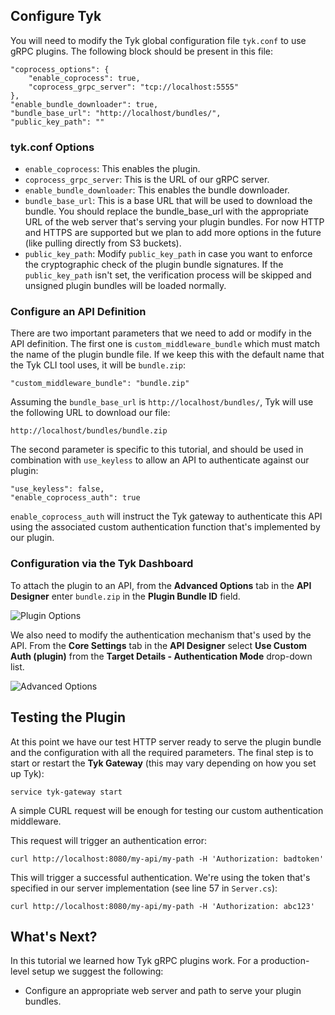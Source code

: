 ## <a name="configure-tyk"></a>Configure Tyk

You will need to modify the Tyk global configuration file `tyk.conf` to use gRPC plugins. The following block should be present in this file:

```{.copyWrapper}
"coprocess_options": {
    "enable_coprocess": true,
    "coprocess_grpc_server": "tcp://localhost:5555"
},
"enable_bundle_downloader": true,
"bundle_base_url": "http://localhost/bundles/",
"public_key_path": ""
```


### tyk.conf Options

* `enable_coprocess`: This enables the plugin.
* `coprocess_grpc_server`: This is the URL of our gRPC server.
* `enable_bundle_downloader`: This enables the bundle downloader.
* `bundle_base_url`: This is a base URL that will be used to download the bundle. You should replace the bundle_base_url with the appropriate URL of the web server that's serving your plugin bundles. For now HTTP and HTTPS are supported but we plan to add more options in the future (like pulling directly from S3 buckets).
* `public_key_path`: Modify `public_key_path` in case you want to enforce the cryptographic check of the plugin bundle signatures. If the `public_key_path` isn't set, the verification process will be skipped and unsigned plugin bundles will be loaded normally.


### Configure an API Definition

There are two important parameters that we need to add or modify in the API definition.
The first one is `custom_middleware_bundle` which must match the name of the plugin bundle file. If we keep this with the default name that the Tyk CLI tool uses, it will be `bundle.zip`:

```{json}
"custom_middleware_bundle": "bundle.zip"
```

Assuming the `bundle_base_url` is `http://localhost/bundles/`, Tyk will use the following URL to download our file:

`http://localhost/bundles/bundle.zip`

The second parameter is specific to this tutorial, and should be used in combination with `use_keyless` to allow an API to authenticate against our plugin:

```{json}
"use_keyless": false,
"enable_coprocess_auth": true
```


`enable_coprocess_auth` will instruct the Tyk gateway to authenticate this API using the associated custom authentication function that's implemented by our plugin.

### Configuration via the Tyk Dashboard

To attach the plugin to an API, from the **Advanced Options** tab in the **API Designer** enter `bundle.zip` in the **Plugin Bundle ID** field.

![Plugin Options][3]

We also need to modify the authentication mechanism that's used by the API.
From the **Core Settings** tab in the **API Designer** select **Use Custom Auth (plugin)** from the **Target Details - Authentication Mode** drop-down list. 

![Advanced Options][4]

## <a name="testing"></a>Testing the Plugin


At this point we have our test HTTP server ready to serve the plugin bundle and the configuration with all the required parameters.
The final step is to start or restart the **Tyk Gateway** (this may vary depending on how you set up Tyk):

```{.copyWrapper}
service tyk-gateway start
```


A simple CURL request will be enough for testing our custom authentication middleware.

This request will trigger an authentication error:

```{.copyWrapper}
curl http://localhost:8080/my-api/my-path -H 'Authorization: badtoken'
```

This will trigger a successful authentication. We're using the token that's specified in our server implementation (see line 57 in `Server.cs`):


```{.copyWrapper}
curl http://localhost:8080/my-api/my-path -H 'Authorization: abc123'
```

## <a name="next"></a>What's Next?

In this tutorial we learned how Tyk gRPC plugins work. For a production-level setup we suggest the following:

* Configure an appropriate web server and path to serve your plugin bundles.


[3]: /docs/img/dashboard/system-management/plugin_options.png
[4]: /docs/img/dashboard/system-management/plugin_auth_mode.png